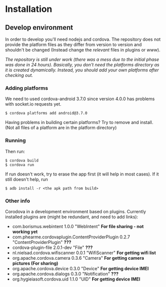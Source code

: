 # Installation
## Develop environment
In order to develop you'll need nodejs and cordova. The repository does not provide the platform files as they differ
from version to version and shouldn't be changed (Instead change the *relevant* files in plugins or *www*).

*The repository is still under work (there was a mess due to the initial phase was done in 24 hours). Basically, you 
don't need the platforms directory as it is created dynamically. Instead, you should add your own platforms after
checking out.*

### Adding platforms
We need to used cordova-android 3.7.0 since version 4.0.0 has problems with socket.io requests yet.

    $ cordova platforms add android@3.7.0
    
Having problems in building certain platforms? Try to remove and install. (Not all files of a platform are in 
the platform directory)
    
### Running 
Then run:

    $ cordova build
    $ cordova run
    
If run doesn't work, try to erase the app first (it will help in most cases).
If it still doesn't help, run
    
    $ adb install -r <the apk path from build>
    
### Other info
Corodova in a development environment based on plugins. Currently installed plugins are (might be redundant, and need
to add links):

* com.borismus.webintent 1.0.0 "WebIntent" **For file sharing - not working yet**
*  com.phearme.cordovaplugin.ContentProviderPlugin 0.2.7 "ContentProviderPlugin" **???**
*  cordova-plugin-file 2.0.1-dev "File" **???**
*  nl.nielsad.cordova.wifiscanner 0.0.1 "WifiScanner" **For getting wifi list**
*  org.apache.cordova.camera 0.3.6 "Camera" **For getting camera pictures (For sharing)**
*  org.apache.cordova.device 0.3.0 "Device" **For getting device IMEI**
*  org.apache.cordova.dialogs 0.3.0 "Notification" **???**
*  org.hygieiasoft.cordova.uid 1.1.0 "UID" **For getting device IMEI**
